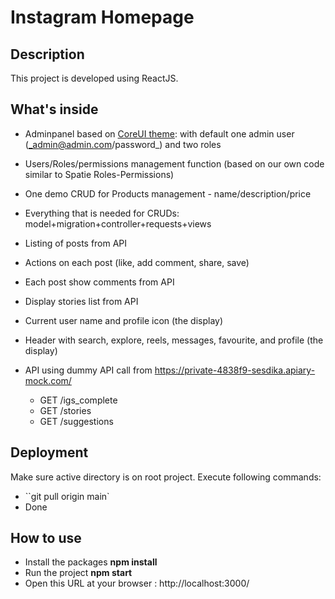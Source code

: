 # Instagram Homepage

## Description

This project is developed using ReactJS. 

## What's inside

- Adminpanel based on [CoreUI theme](https://coreui.io/): with default one admin user (_admin@admin.com/password_) and two roles
- Users/Roles/permissions management function (based on our own code similar to Spatie Roles-Permissions)
- One demo CRUD for Products management - name/description/price
- Everything that is needed for CRUDs: model+migration+controller+requests+views

- Listing of posts from API
- Actions on each post (like, add comment, share, save)
- Each post show comments from API
- Display stories list from API
- Current user name and profile icon (the display)
- Header with search, explore, reels, messages, favourite, and profile (the display)
- API using dummy API call from https://private-4838f9-sesdika.apiary-mock.com/
  - GET /igs_complete
  - GET /stories
  - GET /suggestions 

## Deployment
Make sure active directory is on root project. Execute following commands:
- ``git pull origin main`
- Done

## How to use

- Install the packages __npm install__
- Run the project __npm start__
- Open this URL at your browser : http://localhost:3000/
